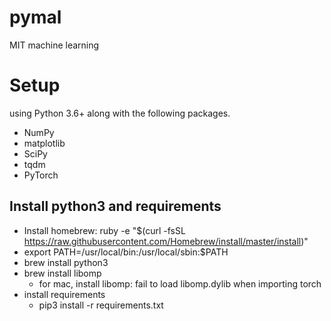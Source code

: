 # pymal
MIT machine learning 

# Setup

using Python 3.6+ along with the following packages.
- NumPy
- matplotlib
- SciPy
- tqdm
- PyTorch

## Install python3 and requirements
- Install homebrew: ruby -e "$(curl -fsSL https://raw.githubusercontent.com/Homebrew/install/master/install)"
- export PATH=/usr/local/bin:/usr/local/sbin:$PATH
- brew install python3
- brew install libomp
  - for mac, install libomp: fail to load libomp.dylib when importing torch
- install requirements
  - pip3 install -r requirements.txt 
